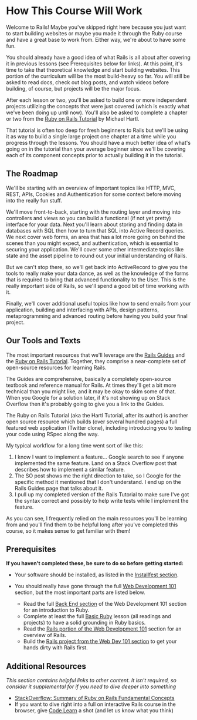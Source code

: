 # How This Course Will Work

Welcome to Rails! Maybe you've skipped right here because you just want to start building websites or maybe you made it through the Ruby course and have a great base to work from.  Either way, we're about to have some fun.

You should already have a good idea of what Rails is all about after covering it in previous lessons (see Prerequisites below for links).  At this point, it's time to take that theoretical knowledge and start building websites.  This portion of the curriculum will be the most build-heavy so far.  You will still be asked to read docs, check out blog posts, and watch videos before building, of course, but projects will be the major focus.

After each lesson or two, you'll be asked to build one or more independent projects utilizing the concepts that were just covered (which is exactly what we've been doing up until now).  You'll also be asked to complete a chapter or two from the [Ruby on Rails Tutorial](http://ruby.railstutorial.org/ruby-on-rails-tutorial-book) by Michael Hartl.  

That tutorial is often too deep for fresh beginners to Rails but we'll be using it as way to build a single large project one chapter at a time while you progress through the lessons.  You should have a much better idea of what's going on in the tutorial than your average beginner since we'll be covering each of its component concepts prior to actually building it in the tutorial.

## The Roadmap

We'll be starting with an overview of important topics like HTTP, MVC, REST, APIs, Cookies and Authentication for some context before moving into the really fun stuff. 

We'll move front-to-back, starting with the routing layer and moving into controllers and views so you can build a functional (if not yet pretty) interface for your data.  Next you'll learn about storing and finding data in databases with SQL then how to turn that SQL into Active Record queries.  We next cover web forms, an area that has a lot more going on behind the scenes than you might expect, and authentication, which is essential to securing your application.  We'll cover some other intermediate topics like state and the asset pipeline to round out your initial understanding of Rails.

But we can't stop there, so we'll get back into ActiveRecord to give you the tools to really make your data dance, as well as the knowledge of the forms that is required to bring that advanced functionality to the User.  This is the really important side of Rails, so we'll spend a good bit of time working with it.

Finally, we'll cover additional useful topics like how to send emails from your application, building and interfacing with APIs, design patterns, metaprogramming and advanced routing before having you build your final project.

## Our Tools and Texts

The most important resources that we'll leverage are the [Rails Guides](http://guides.rubyonrails.org/) and the [Ruby on Rails Tutorial](http://ruby.railstutorial.org/ruby-on-rails-tutorial-book).  Together, they comprise a near-complete set of open-source resources for learning Rails.  

The Guides are comprehensive, basically a completely open-source textbook and reference manual for Rails.  At times they'll get a bit more technical than you might like, and it may be okay to skim some of that.  When you Google for a solution later, if it's not showing up on Stack Overflow then it's probably going to give you a link to the Guides. 

The Ruby on Rails Tutorial (aka the Hartl Tutorial, after its author) is another open source resource which builds (over several hundred pages) a full featured web application (Twitter clone), including introducing you to testing your code using RSpec along the way.

My typical workflow for a long time went sort of like this:

1. I know I want to implement a feature... Google search to see if anyone implemented the same feature.  Land on a Stack Overflow post that describes how to implement a similar feature.
2. The SO post shows me the right direction to take, so I Google for the specific method it mentioned that I don't understand.  I end up on the Rails Guides page that talks about it.
3. I pull up my completed version of the Rails Tutorial to make sure I've got the syntax correct and possibly to help write tests while I implement the feature.

As you can see, I frequently relied on the main resources you'll be learning from and you'll find them to be helpful long after you've completed this course, so it makes sense to get familiar with them!

## Prerequisites

**If you haven't completed these, be sure to do so before getting started:**

* Your software should be installed, as listed in the [Installfest section](/courses/web-development-101/lessons/installations).
* You should really have gone through the full [Web Development 101](/courses/web_development_101/) section, but the most important parts are listed below.

    * Read the full [Back End section](/courses/web-development-101/lessons#section-the-back-end) of the Web Development 101 section for an introduction to Ruby.
    * Complete at least the full [Basic Ruby](/courses/web-development-101/lessons/ruby-basics) lesson (all readings and projects) to have a solid grounding in Ruby basics.
    * Read the [Rails portion of the Web Development 101](/courses/web-development-101/lessons/ruby-on-rails-basics) section for an overview of Rails.  
    * Build the [Rails project from the Web Dev 101 section](/courses/web-development-101/lessons/ruby-on-rails) to get your hands dirty with Rails first.

## Additional Resources

*This section contains helpful links to other content. It isn't required, so consider it supplemental for if you need to dive deeper into something*

* [StackOverflow: Summary of Ruby on Rails Fundamental Concepts](http://stackoverflow.com/questions/5205002/summary-of-ruby-on-rails-fundamental-concepts)
* If you want to dive right into a full on interactive Rails course in the browser, give [Code Learn](http://www.codelearn.org/ruby-on-rails-tutorial) a shot (and let us know what you think)